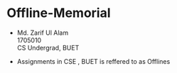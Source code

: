 # Offline-Memorial

* Md. Zarif Ul Alam<br>
  1705010<br>
  CS Undergrad, BUET

* Assignments in CSE , BUET is reffered to as Offlines

